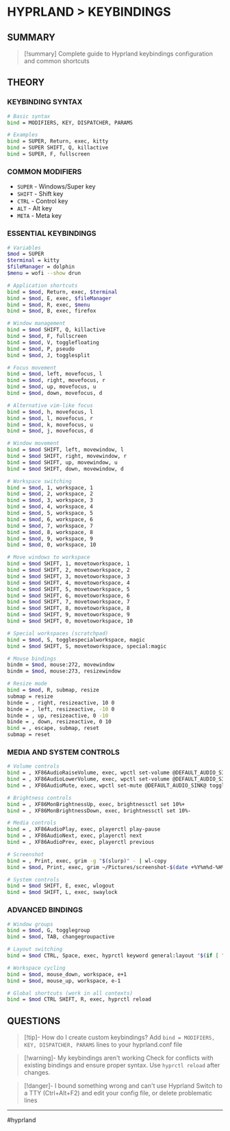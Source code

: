 # HYPRLAND > KEYBINDINGS

## SUMMARY
> [!summary]
> Complete guide to Hyprland keybindings configuration and common shortcuts

## THEORY

### KEYBINDING SYNTAX
```bash
# Basic syntax
bind = MODIFIERS, KEY, DISPATCHER, PARAMS

# Examples
bind = SUPER, Return, exec, kitty
bind = SUPER SHIFT, Q, killactive
bind = SUPER, F, fullscreen
```

### COMMON MODIFIERS
- `SUPER` - Windows/Super key
- `SHIFT` - Shift key
- `CTRL` - Control key
- `ALT` - Alt key
- `META` - Meta key

### ESSENTIAL KEYBINDINGS
```bash
# Variables
$mod = SUPER
$terminal = kitty
$fileManager = dolphin
$menu = wofi --show drun

# Application shortcuts
bind = $mod, Return, exec, $terminal
bind = $mod, E, exec, $fileManager
bind = $mod, R, exec, $menu
bind = $mod, B, exec, firefox

# Window management
bind = $mod SHIFT, Q, killactive
bind = $mod, F, fullscreen
bind = $mod, V, togglefloating
bind = $mod, P, pseudo
bind = $mod, J, togglesplit

# Focus movement
bind = $mod, left, movefocus, l
bind = $mod, right, movefocus, r
bind = $mod, up, movefocus, u
bind = $mod, down, movefocus, d

# Alternative vim-like focus
bind = $mod, h, movefocus, l
bind = $mod, l, movefocus, r
bind = $mod, k, movefocus, u
bind = $mod, j, movefocus, d

# Window movement
bind = $mod SHIFT, left, movewindow, l
bind = $mod SHIFT, right, movewindow, r
bind = $mod SHIFT, up, movewindow, u
bind = $mod SHIFT, down, movewindow, d

# Workspace switching
bind = $mod, 1, workspace, 1
bind = $mod, 2, workspace, 2
bind = $mod, 3, workspace, 3
bind = $mod, 4, workspace, 4
bind = $mod, 5, workspace, 5
bind = $mod, 6, workspace, 6
bind = $mod, 7, workspace, 7
bind = $mod, 8, workspace, 8
bind = $mod, 9, workspace, 9
bind = $mod, 0, workspace, 10

# Move windows to workspace
bind = $mod SHIFT, 1, movetoworkspace, 1
bind = $mod SHIFT, 2, movetoworkspace, 2
bind = $mod SHIFT, 3, movetoworkspace, 3
bind = $mod SHIFT, 4, movetoworkspace, 4
bind = $mod SHIFT, 5, movetoworkspace, 5
bind = $mod SHIFT, 6, movetoworkspace, 6
bind = $mod SHIFT, 7, movetoworkspace, 7
bind = $mod SHIFT, 8, movetoworkspace, 8
bind = $mod SHIFT, 9, movetoworkspace, 9
bind = $mod SHIFT, 0, movetoworkspace, 10

# Special workspaces (scratchpad)
bind = $mod, S, togglespecialworkspace, magic
bind = $mod SHIFT, S, movetoworkspace, special:magic

# Mouse bindings
bindm = $mod, mouse:272, movewindow
bindm = $mod, mouse:273, resizewindow

# Resize mode
bind = $mod, R, submap, resize
submap = resize
binde = , right, resizeactive, 10 0
binde = , left, resizeactive, -10 0
binde = , up, resizeactive, 0 -10
binde = , down, resizeactive, 0 10
bind = , escape, submap, reset
submap = reset
```

### MEDIA AND SYSTEM CONTROLS
```bash
# Volume controls
bind = , XF86AudioRaiseVolume, exec, wpctl set-volume @DEFAULT_AUDIO_SINK@ 5%+
bind = , XF86AudioLowerVolume, exec, wpctl set-volume @DEFAULT_AUDIO_SINK@ 5%-
bind = , XF86AudioMute, exec, wpctl set-mute @DEFAULT_AUDIO_SINK@ toggle

# Brightness controls
bind = , XF86MonBrightnessUp, exec, brightnessctl set 10%+
bind = , XF86MonBrightnessDown, exec, brightnessctl set 10%-

# Media controls
bind = , XF86AudioPlay, exec, playerctl play-pause
bind = , XF86AudioNext, exec, playerctl next
bind = , XF86AudioPrev, exec, playerctl previous

# Screenshot
bind = , Print, exec, grim -g "$(slurp)" - | wl-copy
bind = $mod, Print, exec, grim ~/Pictures/screenshot-$(date +%Y%m%d-%H%M%S).png

# System controls
bind = $mod SHIFT, E, exec, wlogout
bind = $mod SHIFT, L, exec, swaylock
```

### ADVANCED BINDINGS
```bash
# Window groups
bind = $mod, G, togglegroup
bind = $mod, TAB, changegroupactive

# Layout switching
bind = $mod CTRL, Space, exec, hyprctl keyword general:layout "$(if [ "$(hyprctl getoption general:layout | grep -o 'dwindle\|master')" = "dwindle" ]; then echo master; else echo dwindle; fi)"

# Workspace cycling
bind = $mod, mouse_down, workspace, e+1
bind = $mod, mouse_up, workspace, e-1

# Global shortcuts (work in all contexts)
bind = $mod CTRL SHIFT, R, exec, hyprctl reload
```

## QUESTIONS

> [!tip]- How do I create custom keybindings?
> Add `bind = MODIFIERS, KEY, DISPATCHER, PARAMS` lines to your hyprland.conf file

> [!warning]- My keybindings aren't working
> Check for conflicts with existing bindings and ensure proper syntax. Use `hyprctl reload` after changes.

> [!danger]- I bound something wrong and can't use Hyprland
> Switch to a TTY (Ctrl+Alt+F2) and edit your config file, or delete problematic lines

- - -
#hyprland
